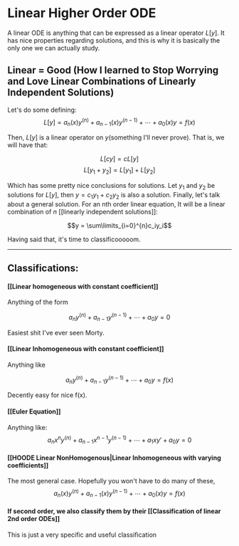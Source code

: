 # Linear Higher Order ODE 
A linear ODE is anything that can be expressed as a linear operator $L[y]$. It has nice properties regarding solutions, and this is why it is basically the only one we can actually study.
## Linear = Good (How I learned to Stop Worrying and Love Linear Combinations of Linearly Independent Solutions)

Let's do some defining: 
$$L[y] = a_n(x)y^{(n)}+a_{n-1}(x)y^{(n-1)} + \cdots + a_0(x)y = f(x)$$

Then, $L[y]$ is a linear operator on $y$(something I'll never prove). That is, we will have that:

$$L[cy] = cL[y]$$
$$L[y_1+y_2] = L[y_1]+L[y_2]$$

Which has some pretty nice conclusions for solutions. Let $y_1$ and $y_2$ be solutions for $L[y]$, then $y = c_1y_1+c_2y_2$ is also a solution. Finally, let's talk about a general solution. For an nth order linear equation, It will be a linear combination of $n$ [[linearly independent solutions]]:

$$y = \sum\limits_{i=0}^{n}c_iy_i$$

Having said that, it's time to  classificooooom. 

---
## Classifications:
#### [[Linear homogeneous with constant coefficient]]
Anything of the form

$$a_n y^{(n)} + a_{n-1}y^{(n-1)} + \cdots + a_0 y = 0$$

Easiest shit I've ever seen Morty.


#### [[Linear Inhomogeneous with constant coefficient]]
Anything like

$$a_n y^{(n)} + a_{n-1}y^{(n-1)} + \cdots + a_0 y = f(x)$$

Decently easy for nice f(x).
#### [[Euler Equation]]
Anything like:
$$a_n x^{n}y^{(n)} + a_{n-1} x^{n-1}y^{(n-1)} + \cdots + a_1 x y' + a_0 y = 0$$

#### [[HOODE Linear NonHomogenous|Linear Inhomogeneous with varying coefficients]] 

The most general case. Hopefully you won't have to do many of these, 
$$a_n(x)y^{(n)}+a_{n-1}(x)y^{(n-1)} + \cdots + a_0(x)y = f(x)$$

#### If second order, we also classify them by their [[Classification of linear 2nd order ODEs]]
This is just a very specific and useful classification